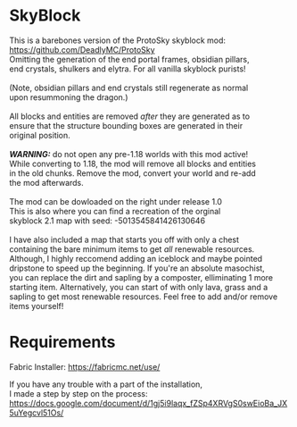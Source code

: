 # SkyBlock
This is a barebones version of the ProtoSky skyblock mod: <br/>https://github.com/DeadlyMC/ProtoSky  
Omitting the generation of the end portal frames, obsidian pillars, <br/>
end crystals, shulkers and elytra. For all vanilla skyblock purists!<br/>
<br/>(Note, obsidian pillars and end crystals still regenerate as normal <br/>upon resummoning the dragon.)<br/><br/>
All blocks and entities are removed _after_ they are generated as to <br/>
ensure that the structure bounding boxes are generated in their <br/>
original position.<br/><br/>
***WARNING:*** do not open any pre-1.18 worlds with this mod active!<br/>
While converting to 1.18, the mod will remove all blocks and entities<br/>
in the old chunks. Remove the mod, convert your world and re-add <br/>
the mod afterwards.<br/><br/>
The mod can be dowloaded on the right under release 1.0<br/>
This is also where you can find a recreation of the orginal<br/>
skyblock 2.1 map with seed: -5013545841426130646<br/><br/>
I have also included a map that starts you off with only a chest <br/>
containing the bare minimum items to get _all_ renewable resources. <br/>
Although, I highly reccomend adding an iceblock and maybe pointed <br/>
dripstone to speed up the beginning. If you're an absolute masochist, <br/>
you can replace the dirt and sapling by a composter, elliminating 1 more <br/>
starting item. Alternatively, you can start of with only lava, grass and a <br/>
sapling to get most renewable resources. Feel free to add and/or remove <br/>
items yourself!


# Requirements
Fabric Installer: https://fabricmc.net/use/

If you have any trouble with a part of the installation, <br/>I made a step by step on the process:<br/>
https://docs.google.com/document/d/1gj5i9laqx_fZSp4XRVgS0swEioBa_JX5uYegcvl51Os/
